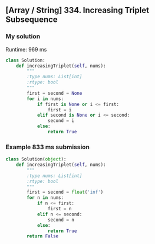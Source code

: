 ## [Array / String] 334. Increasing Triplet Subsequence

### My solution
Runtime: 969 ms
```py
class Solution:
    def increasingTriplet(self, nums):
        """
        :type nums: List[int]
        :rtype: bool
        """
        first = second = None
        for i in nums:
            if first is None or i <= first:
                first = i
            elif second is None or i <= second:
                second = i
            else:
                return True
```

### Example 833 ms submission
```py
class Solution(object):
    def increasingTriplet(self, nums):
        """
        :type nums: List[int]
        :rtype: bool
        """
        first = second = float('inf')
        for n in nums:
            if n <= first:
                first = n
            elif n <= second:
                second = n
            else:
                return True
        return False      
```